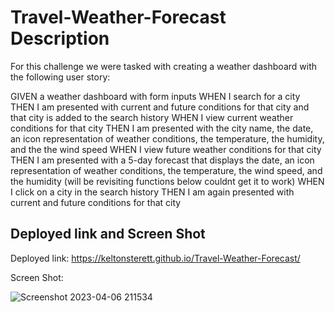 # Travel-Weather-Forecast Description
For this challenge we were tasked with creating a weather dashboard with the following user story:

GIVEN a weather dashboard with form inputs
WHEN I search for a city
THEN I am presented with current and future conditions for that city and that city is added to the search history
WHEN I view current weather conditions for that city
THEN I am presented with the city name, the date, an icon representation of weather conditions, the temperature, the humidity, and the the wind speed
WHEN I view future weather conditions for that city
THEN I am presented with a 5-day forecast that displays the date, an icon representation of weather conditions, the temperature, the wind speed, and the humidity
(will be revisiting functions below couldnt get it to work)
WHEN I click on a city in the search history 
THEN I am again presented with current and future conditions for that city 

## Deployed link and Screen Shot

Deployed link: https://keltonsterett.github.io/Travel-Weather-Forecast/

Screen Shot:

![Screenshot 2023-04-06 211534](https://user-images.githubusercontent.com/124960295/230534429-67087e2d-57d3-4642-9ac1-0718606a1a8a.png)
